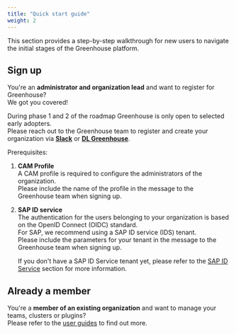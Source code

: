 ```yaml
---
title: "Quick start guide"
weight: 2
---
```


This section provides a step-by-step walkthrough for new users to navigate the initial stages of the Greenhouse platform. 

## Sign up

You're an **administrator and organization lead** and want to register for Greenhouse?  
We got you covered!

During phase 1 and 2 of the roadmap Greenhouse is only open to selected early adopters.  
Please reach out to the Greenhouse team to register and create your organization via [**Slack**](https://convergedcloud.slack.com/archives/C04Q0QM40KF) or [**DL Greenhouse**](https://profiles.wdf.sap.corp/groups/651c1087132d08d3d8fac2e5/users).

Prerequisites:
1. **CAM Profile**  
    A CAM profile is required to configure the administrators of the organization.  
    Please include the name of the profile in the message to the Greenhouse team when signing up.


2. **SAP ID service**  
    The authentication for the users belonging to your organization is based on the OpenID Connect (OIDC) standard.  
    For SAP, we recommend using a SAP ID service (IDS) tenant.  
    Please include the parameters for your tenant in the message to the Greenhouse team when signing up.

    If you don't have a SAP ID Service tenant yet, please refer to the [SAP ID Service](/docs/user-guides/organization/sap-id) section for more information.


## Already a member

You're a **member of an existing organization** and want to manage your teams, clusters or plugins?  
Please refer to the [user guides](/docs/user-guides) to find out more.
